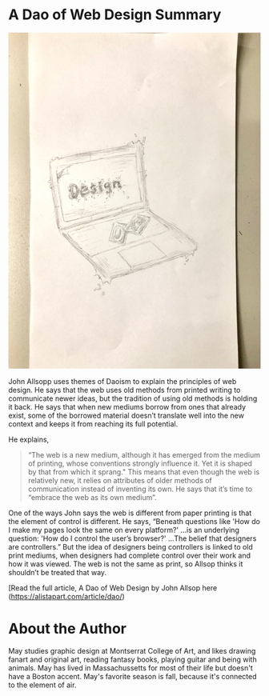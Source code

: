 # A Dao of Web Design Summary

![alt text](https://github.com/may-funda/ebbandflow/blob/master/img/wa1ebbnflowpic.png?raw=true)

John Allsopp uses themes of Daoism to explain the principles of web design. He says that the web uses old methods from printed writing to communicate newer ideas, but the tradition of using old methods is holding it back. He says that when new mediums borrow from ones that already exist, some of the borrowed material doesn’t translate well into the new context and keeps it from reaching its full potential. 

He explains, 

> “The web is a new medium, although it has emerged from the medium of printing, 
whose conventions strongly influence it. Yet it is shaped by that from which it sprang." 
This means that even though the web is relatively new, it relies on attributes 
of older methods of communication instead of inventing its own. He says that it’s time 
to “embrace the web as its own medium”. 

One of the ways John says the web is different from paper printing is that the element of control is different. He says, “Beneath questions like 'How do I make my pages look the same on every platform?' ...is an underlying question: 'How do I control the user’s browser?' ...The belief that designers are controllers.” But the idea of designers being controllers is linked to old print mediums, when designers had complete control over their work and how it was viewed. The web is not the same as print, so Allsop thinks it shouldn’t be treated that way.



[Read the full article, A Dao of Web Design by John Allsop here (https://alistapart.com/article/dao/)

# About the Author 

May studies graphic design at Montserrat College of Art, and likes drawing fanart and original art, reading fantasy books, playing guitar and being with animals. May has lived in Massachussetts for most of their life but doesn't have a Boston accent. May's favorite season is fall, because it's connected to the element of air.

